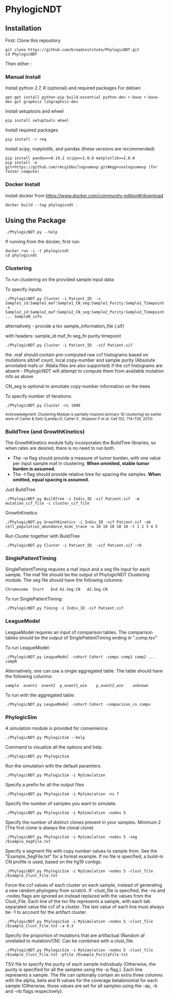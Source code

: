 # PhylogicNDT
## Installation 
First:  Clone this repository

    git clone https://github.com/broadinstitute/PhylogicNDT.git
    cd PhylogicNDT

Then either :
	
### Manual Install 
Install python 2.7, R (optional) and required packages 
For debian:

    apt-get install python-pip build-essential python-dev r-base r-base-dev git graphviz libgraphviz-dev


Install setuptools and wheel

	pip install setuptools wheel
	
Install required packages 

	pip install -r req
	
Install scipy, matplotlib, and pandas (these versions are recommended) 

	pip install pandas==0.19.2 scipy==1.0.0 matplotlib==2.0.0
	pip install -e git+https://github.com/rmcgibbo/logsumexp.git#egg=sselogsumexp (for faster compute)




### Docker Install
Install docker from https://www.docker.com/community-edition#/download

	docker build --tag phylogicndt . 

## Using the Package

    ./PhylogicNDT.py --help

If running from the docker, first run:

	docker run -i -t phylogicndt
	cd phylogicndt


### Clustering 

To run clustering on the provided sample input data:

 To specify inputs: 

	./PhylogicNDT.py Cluster -i Patient_ID  -s Sample1_id:Sample1_maf:Sample1_CN_seg:Sample1_Purity:Sample1_Timepoint -s Sample2_id:Sample2_maf:Sample2_CN_seg:Sample2_Purity:Sample2_Timepoint ... SampleN_info 

alternatively - provide a tsv sample_information_file (.sif) 

with headers: sample_id maf_fn seg_fn purity timepoint

    ./PhylogicNDT.py Cluster -i Patient_ID  -sif Patient.sif

the .maf should contain pre-computed raw ccf histograms based on mutations alt/ref count, local copy-number and sample purity 
(Absolute annotated mafs or .Rdata files are also supported)
if the ccf histograms are absent - PhylogicNDT will attempt to compute them from available mutation info as above 

CN_seg is optional to annotate copy-number information on the trees

To specify number of iterations: 

	./PhylogicNDT.py Cluster -ni 1000

	
<sub>Acknowledgment: Clustering Module is partially inspired (primary 1D clustering) by earlier work of Carter & Getz (Landau D, Carter S , Stojanov P et al. Cell 152, 714–726, 2013)</sub>
	
### BuildTree (and GrowthKinetics) 
The GrowthKinetics module fully incorporates the BuildTree libraries, so when rates are desired, there is no need to run both. 

 - The -w flag should provide a measure of tumor burden, with one value per input sample maf in clustering. **When ommited, stable tumor burden is assumed.** 
  - The -t flag should provide relative time for spacing the samples.
    **When omitted, equal spacing is assumed.** 

Just BuildTree

	./PhylogicNDT.py BuildTree -i Indiv_ID -sif Patient.sif  -m mutation_ccf_file -c cluster_ccf_file 

GrowthKinetics

	./PhylogicNDT.py GrowthKinetics -i Indiv_ID -sif Patient.sif -ab cell_population_abundance_mcmc_trace -w 10 10 10 10 10 -t 1 2 3 4 5 

Run Cluster together with BuildTree

	./PhylogicNDT.py Cluster -i Patient_ID  -sif Patient.sif -rb

### SinglePatientTiming

SinglePatientTiming requires a maf input and a seg file input for each sample.
The maf file should be the output of PhylogicNDT Clustering module.
The seg file should have the following columns:

    Chromosome  Start   End A1.Seg.CN   A2.Seg.CN

To run SinglePatientTiming:

    ./PhylogicNDT.py Timing -i Indiv_ID -sif Patient.sif

### LeagueModel
LeagueModel requires an input of comparison tables.
The comparison tables should be the output of SinglePatientTiming ending in ".comp.tsv"

To run LeagueModel:

    ./PhylogicNDT.py LeagueModel -cohort Cohort -comps comp1 comp2 ... compN

Alternatively, one can use a single aggregated table. The table should have the following columns:

    sample  event1  event2  p_event1_win    p_event2_win    unknown

To run with the aggregated table:

    ./PhylogicNDT.py LeagueModel -cohort Cohort -comparison_cn comps

### PhylogicSim 
A simulation module is provided for convenience.

    ./PhylogicNDT.py PhylogicSim --help

Command to visualize all the options and help.

    ./PhylogicNDT.py PhylogicSim 

Run the simulation with the default paramters.

    ./PhylogicNDT.py PhylogicSim -i MySimulation

Specify a prefix for all the output files

    ./PhylogicNDT.py PhylogicSim -i MySimulation -ns 7

Specify the number of samples you want to simulate. 

    ./PhylogicNDT.py PhylogicSim -i MySimulation -nodes 5

Specify the number of distinct clones present in your samples. Minimum 2 (The first clone is always the clonal clone)

    ./PhylogicNDT.py PhylogicSim -i MySimulation -nodes 5 -seg /Example_SegFile.txt

Specify a segment file with copy number values to sample from. See the "Example_SegFile.txt" for a format example. If no file is specified, a build-in CN profile is used, based on the hg19 contigs.

    ./PhylogicNDT.py PhylogicSim -i MySimulation -nodes 5 -clust_file /Example_Clust_File.txt

Force the ccf values of each cluster on each sample, instead of generating a new random phylogeny from scratch. If -clust_file is specified, the -ns and -nodes flags are ignored an instead replaced with the values from the Clust_File. Each line of the tsv file represents a sample, with each tab separated value the ccf of a cluster. The last value of each line must always be -1 to account for the artifact cluster. 

    ./PhylogicNDT.py PhylogicSim -i MySimulation -nodes 5 -clust_file /Example_Clust_File.txt -a 0.3

Specify the proportion of mutations that are artifactual (Random af unrelated to mutation/CN). Can be combined with a clust_file.

    ./PhylogicNDT.py PhylogicSim -i MySimulation -nodes 5 -clust_file /Example_Clust_File.txt -pfile /Example_PurityFile.txt

TSV file to specify the purity of each sample individualy (Otherwise, the purity is specified for all the samples using the -p flag.). Each line represents a sample. The file can optionally contain an extra three columns with the alpha, beta and N values for the coverage betabinomial for each sample (Otherwise, those values are set for all samples using the -ap, -b and -nb flags respectively). 
